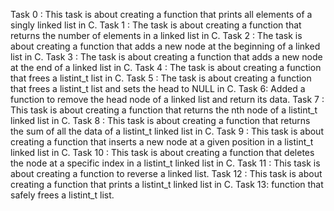 Task 0 : This task is about creating a function that prints all elements of a singly linked list in C.
Task 1 : The task is about creating a function that returns the number of elements in a linked list in C.
Task 2 : The task is about creating a function that adds a new node at the beginning of a linked list in C.
Task 3 : The task is about creating a function that adds a new node at the end of a linked list in C.
 Task 4 : The task is about creating a function that frees a listint_t list in C.
Task 5 : The task is about creating a function that frees a listint_t list and sets the head to NULL in C.
Task 6: Added a function to remove the head node of a linked list and return its data.
Task 7 : This task is about creating a function that returns the nth node of a listint_t linked list in C.
Task 8 : This task is about creating a function that returns the sum of all the data of a listint_t linked list in C.
Task 9 : This task is about creating a function that inserts a new node at a given position in a listint_t linked list in C.
Task 10 : This task is about creating a function that deletes the node at a specific index in a listint_t linked list in C.
Task 11 : This task is about creating a function to reverse a linked list.
Task 12 : This task is about creating a function that prints a listint_t linked list in C.
Task 13: function that safely frees a listint_t list.
